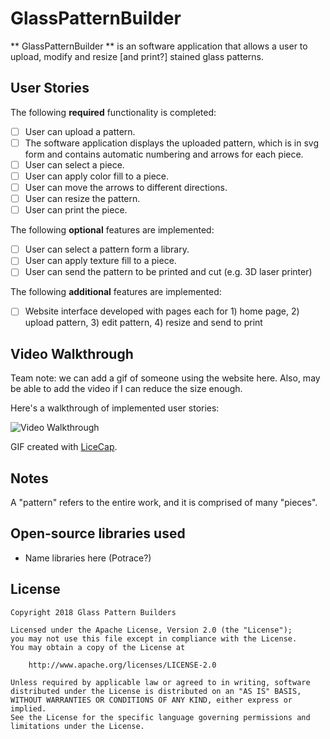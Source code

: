 # GlassPatternBuilder

** GlassPatternBuilder ** is an software application that allows a user to upload, modify and resize [and print?] stained glass patterns.   

## User Stories

The following **required** functionality is completed:

* [ ] User can upload a pattern.
* [ ] The software application displays the uploaded pattern, which is in svg form and contains automatic numbering and arrows for each piece.  
* [ ] User can select a piece.
* [ ] User can apply color fill to a piece.
* [ ] User can move the arrows to different directions.
* [ ] User can resize the pattern. 
* [ ] User can print the piece.  

The following **optional** features are implemented:

* [ ] User can select a pattern form a library. 
* [ ] User can apply texture fill to a piece. 
* [ ] User can send the pattern to be printed and cut (e.g. 3D laser printer) 

The following **additional** features are implemented:

* [ ] Website interface developed with pages each for  1) home page, 2) upload pattern, 3) edit pattern, 4) resize and send to print 

## Video Walkthrough

Team note: we can add a gif of someone using the website here.  Also, may be able to add the video if I can reduce the size enough.

Here's a walkthrough of implemented user stories:

<img src='http://i.imgur.com/link/to/your/gif/file.gif' title='Video Walkthrough' width='' alt='Video Walkthrough' />

GIF created with [LiceCap](http://www.cockos.com/licecap/).

## Notes

A "pattern" refers to the entire work, and it is comprised of many "pieces".

## Open-source libraries used

- Name libraries here (Potrace?)

## License

    Copyright 2018 Glass Pattern Builders 

    Licensed under the Apache License, Version 2.0 (the "License");
    you may not use this file except in compliance with the License.
    You may obtain a copy of the License at

        http://www.apache.org/licenses/LICENSE-2.0

    Unless required by applicable law or agreed to in writing, software
    distributed under the License is distributed on an "AS IS" BASIS,
    WITHOUT WARRANTIES OR CONDITIONS OF ANY KIND, either express or implied.
    See the License for the specific language governing permissions and
    limitations under the License.

